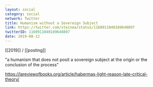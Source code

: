 ```yaml
---
layout: social
category: social
network: Twitter
title: Humanism without a Sovereign Subject
link: https://twitter.com/steinea/status/1160911040189648897
twitterID: 1160911040189648897
date: 2019-08-12
---
```


[[2019]] / [[posting]]

"a humanism that does not posit a sovereign subject at the origin or the conclusion of the process"

<https://lareviewofbooks.org/article/habermas-light-reason-late-critical-theory/>
